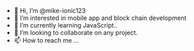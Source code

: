 - 👋 Hi, I’m @mike-ionic123
- 👀 I’m interested in mobile app and block chain development
- 🌱 I’m currently learning JavaScript..
- 💞️ I’m looking to collaborate on any project.
- 📫 How to reach me ...

<!---
mike-ionic123/mike-ionic123 is a ✨ special ✨ repository because its `README.md` (this file) appears on your GitHub profile.
You can click the Preview link to take a look at your changes.
--->

